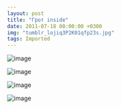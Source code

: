 ```yaml
---
layout: post
title: "Грот inside"
date: 2011-07-18 00:00:00 +0300
img: "tumblr_lojiq3P2K01qfp23s.jpg"
tags: Imported
---
```


![image](/blog/assets/img/tumblr_lojiq3P2K01qfp23s.jpg)

![image](/blog/assets/img/tumblr_lojishwtrX1qfp23s.jpg)

![image](/blog/assets/img/tumblr_lojj4nHSih1qfp23s.jpg)

![image](/blog/assets/img/tumblr_lojiw1mnpP1qfp23s.jpg)